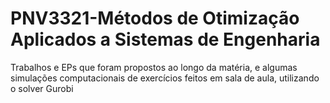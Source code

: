 # PNV3321-Métodos de Otimização Aplicados a Sistemas de Engenharia


Trabalhos e EPs que foram propostos ao longo da matéria, e algumas simulações computacionais de exercícios feitos em sala de aula, utilizando o solver Gurobi
